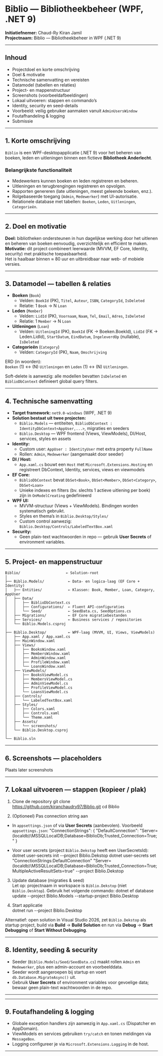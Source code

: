 # Biblio — Bibliotheekbeheer (WPF, .NET 9)

**Initiatiefnemer:** Chaud-Ry Kiran Jamil  
**Projectnaam:** Biblio — Bibliotheekbeheer in WPF (.NET 9)

---

## Inhoud
- Projectdoel en korte omschrijving  
- Doel & motivatie  
- Technische samenvatting en vereisten  
- Datamodel (tabellen en relaties)  
- Project- en mappenstructuur  
- Screenshots (voorbeeldafbeeldingen)  
- Lokaal uitvoeren: stappen en commando’s  
- Identity, security en seed-details  
- Voorbeeld: veilig gebruiker aanmaken vanuit `AdminUsersWindow`  
- Foutafhandeling & logging  
- Submissie  

---

## 1. Korte omschrijving
`Biblio` is een WPF-desktopapplicatie (.NET 9) voor het beheren van boeken, leden en uitleningen binnen een fictieve **Bibliotheek Anderlecht**.

### Belangrijkste functionaliteit
- Medewerkers kunnen boeken en leden registreren en beheren.  
- Uitleningen en terugbrengingen registreren en opvolgen.  
- Rapporten genereren (late uitleningen, meest geleende boeken, enz.).  
- Rolgebaseerde toegang (`Admin`, `Medewerker`) met UI-autorisatie.  
- Relationele database met tabellen: `Boeken`, `Leden`, `Uitleningen`, `Categorieën`.

---

## 2. Doel en motivatie
**Doel:** bibliotheken ondersteunen in hun dagelijkse werking door het uitlenen en beheren van boeken eenvoudig, overzichtelijk en efficiënt te maken.  
**Motivatie:** dit project combineert leerwaarde (MVVM, EF Core, Identity, security) met praktische toepasbaarheid.  
Het is haalbaar binnen ≈ 80 uur en uitbreidbaar naar web- of mobiele versies.

---

## 3. Datamodel — tabellen & relaties
- **Boeken** (`Book`)
  - Velden: `BoekId` (PK), `Titel`, `Auteur`, `ISBN`, `CategoryId`, `IsDeleted`
  - Relatie: 1 `Book` → N `Loan`
- **Leden** (`Member`)
  - Velden: `LidId` (PK), `Voornaam`, `Naam`, `Tel`, `Email`, `Adres`, `IsDeleted`
  - Relatie: 1 `Member` → N `Loan`
- **Uitleningen** (`Loan`)
  - Velden: `UitleningId` (PK), `BoekId` (FK → Boeken.BoekId), `LidId` (FK → Leden.LidId), `StartDatum`, `EindDatum`, `IngeleverdOp` (nullable), `IsDeleted`
- **Categorieën** (`Category`)
  - Velden: `CategoryId` (PK), `Naam`, `Omschrijving`

ERD (in woorden):  
`Boeken` (1) ↔ (N) `Uitleningen` en `Leden` (1) ↔ (N) `Uitleningen`.

Soft-delete is aanwezig: alle modellen bevatten `IsDeleted` en `BiblioDbContext` definieert global query filters.

---

## 4. Technische samenvatting
- **Target framework:** `net9.0-windows` (WPF, .NET 9)  
- **Solution bestaat uit twee projecten:**
  - `Biblio.Models` — entiteiten, `BiblioDbContext : IdentityDbContext<AppUser,...>`, migraties en seeders  
  - `Biblio.Desktop` — WPF frontend (Views, ViewModels), DI/Host, services, styles en assets  
- **Identity:**
  - Custom user: `AppUser : IdentityUser` met extra property `FullName`
  - Rollen: `Admin`, `Medewerker` (aangemaakt door seeder)
- **DI / Host:**
  - `App.xaml.cs` bouwt een `Host` met `Microsoft.Extensions.Hosting` en registreert DbContext, Identity, services, views en viewmodels  
- **EF Core:**
  - `BiblioDbContext` bevat `DbSet<Book>`, `DbSet<Member>`, `DbSet<Category>`, `DbSet<Loan>`
  - Unieke indexes en filters (bv. slechts 1 actieve uitlening per boek) zijn in `OnModelCreating` gedefinieerd  
- **WPF UI:**
  - MVVM-structuur (Views + ViewModels). Bindingen worden systematisch gebruikt.  
  - Styles en thema’s in `Biblio.Desktop/Styles/`  
  - Custom control aanwezig: `Biblio.Desktop/Controls/LabeledTextBox.xaml`  
- **Security:**
  - Geen plain-text wachtwoorden in repo — gebruik **User Secrets** of environment variables.  

---

## 5. Project- en mappenstructuur

```text
Biblio/                     ← Solution-root
│
├── Biblio.Models/           ← Data- en logica-laag (EF Core + Identity)
│   ├── Entities/            ← Klassen: Book, Member, Loan, Category, AppUser
│   ├── Data/
│   │   ├── BiblioDbContext.cs
│   │   ├── Configurations/  ← Fluent API-configuraties
│   │   └── Seed/            ← SeedData.cs, SeedOptions.cs
│   ├── Migrations/          ← EF Core migratiebestanden
│   ├── Services/            ← Business services / repositories
│   └── Biblio.Models.csproj
│
├── Biblio.Desktop/          ← WPF-laag (MVVM, UI, Views, ViewModels)
│   ├── App.xaml / App.xaml.cs
│   ├── MainWindow.xaml
│   ├── Views/
│   │   ├── BooksWindow.xaml
│   │   ├── MembersWindow.xaml
│   │   ├── AdminWindow.xaml
│   │   ├── ProfileWindow.xaml
│   │   └── LoansWindow.xaml
│   ├── ViewModels/
│   │   ├── BooksViewModel.cs
│   │   ├── MembersViewModel.cs
│   │   ├── AdminViewModel.cs
│   │   ├── ProfileViewModel.cs
│   │   └── LoansViewModel.cs
│   ├── Controls/
│   │   └── LabeledTextBox.xaml
│   ├── Styles/
│   │   ├── Colors.xaml
│   │   ├── Controls.xaml
│   │   └── Theme.xaml
│   ├── Assets/
│   │   └── screenshots/
│   └── Biblio.Desktop.csproj
│
└── Biblio.sln

```



---

## 6. Screenshots — placeholders
Plaats later screenshots


---

## 7. Lokaal uitvoeren — stappen (kopieer / plak)

1) Clone de repository
git clone https://github.com/kiranchaudry97/Biblio.git
 cd Biblio


2) (Optioneel) Pas connection string aan  
- In `appsettings.json` of via __User Secrets__ (aanbevolen). Voorbeeld `appsettings.json`:
"ConnectionStrings": {
  "DefaultConnection": "Server=(localdb)\\MSSQLLocalDB;Database=BiblioDb;Trusted_Connection=True;"
}


- Voor user secrets (project `Biblio.Dekstop` heeft een UserSecretsId):
dotnet user-secrets init --project Biblio.Dekstop dotnet user-secrets set "ConnectionStrings:DefaultConnection" "Server=(localdb)\MSSQLLocalDB;Database=BiblioDb;Trusted_Connection=True;MultipleActiveResultSets=true" --project Biblio.Dekstop



3) Update database (migraties & seed)  
Let op: projectnaam in workspace is `Biblio.Dekstop` (niet `Biblio.Desktop`). Gebruik het volgende commando:
dotnet ef database update --project Biblio.Models --startup-project Biblio.Desktop



4) Start applicatie  
dotnet run --project Biblio.Desktop


Alternatief: open solution in Visual Studio 2026, zet `Biblio.Dekstop` als startup project, build via __Build__ → __Build Solution__ en run via __Debug__ → __Start Debugging__ of __Start Without Debugging__.

---

## 8. Identity, seeding & security
- Seeder (`Biblio.Models/Seed/SeedData.cs`) maakt rollen `Admin` en `Medewerker`, plus een admin-account en voorbeelddata.
- Seeder wordt aangeroepen bij startup en voert `db.Database.MigrateAsync()` uit.
- Gebruik __User Secrets__ of environment variables voor gevoelige data; bewaar geen plain-text wachtwoorden in de repo.

---



---

## 9. Foutafhandeling & logging
- Globale exception handlers zijn aanwezig in `App.xaml.cs` (Dispatcher en AppDomain).  
- ViewModels en services gebruiken `try/catch` en tonen meldingen via `MessageBox`.  
- Logging configureer je via `Microsoft.Extensions.Logging` in de host.

---



